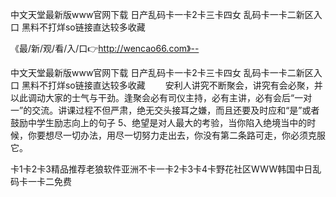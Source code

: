 中文天堂最新版www官网下载
日产乱码卡一卡2卡三卡四女
乱码卡一卡二新区入口
黑料不打烊so链接直达较多收藏


《最/新/观/看/入/口👉http://wencao66.com》--

中文天堂最新版www官网下载
日产乱码卡一卡2卡三卡四女
乱码卡一卡二新区入口
黑料不打烊so链接直达较多收藏
　　安利人讲究不断聚会，讲究有会必聚，并以此调动大家的士气与干劲。逢聚会必有司仪主持，必有主讲，必有会后“一对一”的交流。讲课过程不但严肃，绝无交头接耳之嫌，而且还要及时应和“是”或者
	鼓励中学生励志向上的句子	5、绝望是对人最大的考验，当你陷入绝境当中的时候，你要想尽一切办法，用尽一切努力走出去，你没有第二条路可走，你必须克服它。





卡1卡2卡3精品推荐老狼软件亚洲不卡一卡2卡3卡4卡野花社区WWW韩国中日乱码卡一卡二免费
